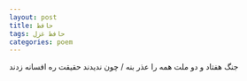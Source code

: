```yaml
---
layout: post
title: حافظ
tags: حافظ غزل
categories: poem
---
```


جنگ هفتاد و دو ملت همه را عذر بنه / چون ندیدند حقیقت ره افسانه زدند